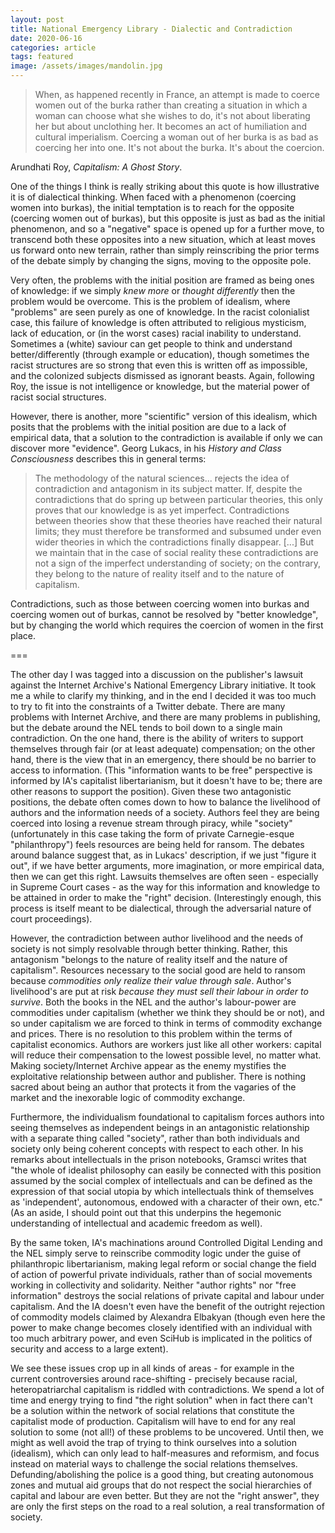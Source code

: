 ```yaml
---
layout: post
title: National Emergency Library - Dialectic and Contradiction
date: 2020-06-16
categories: article
tags: featured
image: /assets/images/mandolin.jpg
---
```


>When, as happened recently in France, an attempt is made to coerce
>women out of the burka rather than creating a situation in which a
>woman can choose what she wishes to do, it's not about liberating her
>but about unclothing her. It becomes an act of humiliation and cultural
>imperialism. Coercing a woman out of her burka is as bad as coercing
>her into one. It's not about the burka. It's about the coercion.

Arundhati Roy, *Capitalism: A Ghost Story*.

One of the things I think is really striking about this quote is how
illustrative it is of dialectical thinking. When faced with a phenomenon
(coercing women into burkas), the initial temptation is to reach for the
opposite (coercing women out of burkas), but this opposite is just as
bad as the initial phenomenon, and so a "negative" space is opened up
for a further move, to transcend both these opposites into a new
situation, which at least moves us forward onto new terrain, rather than
simply reinscribing the prior terms of the debate simply by changing the
signs, moving to the opposite pole.

Very often, the problems with the initial position are framed as being
ones of knowledge: if we simply *knew more* or *thought differently*
then the problem would be overcome. This is the problem of idealism,
where "problems" are seen purely as one of knowledge. In the racist
colonialist case, this failure of knowledge is often attributed to
religious mysticism, lack of education, or (in the worst cases) racial
inability to understand. Sometimes a (white) saviour can get people to
think and understand better/differently (through example or education),
though sometimes the racist structures are so strong that even this is
written off as impossible, and the colonized subjects dismissed as
ignorant beasts. Again, following Roy, the issue is not intelligence
or knowledge, but the material power of racist social structures.

However, there is another, more "scientific" version of this idealism,
which posits that the problems with the initial position are due to a
lack of empirical data, that a solution to the contradiction is
available if only we can discover more "evidence". Georg Lukacs, in his
*History and Class Consciousness* describes this in general terms:

>The methodology of the natural sciences... rejects the idea of
>contradiction and antagonism in its subject matter. If, despite the
>contradictions that do spring up between particular theories, this only
>proves that our knowledge is as yet imperfect. Contradictions between
>theories show that these theories have reached their natural limits;
>they must therefore be transformed and subsumed under even wider
>theories in which the contradictions finally disappear. [...] But we
>maintain that in the case of social reality these contradictions are
>not a sign of the imperfect understanding of society; on the contrary,
>they belong to the nature of reality itself and to the nature of
>capitalism.

Contradictions, such as those between coercing women into burkas and
coercing women out of burkas, cannot be resolved by "better knowledge",
but by changing the world which requires the coercion of women in the
first place.

===

The other day I was tagged into a discussion on the publisher's lawsuit
against the Internet Archive's National Emergency Library initiative. It
took me a while to clarify my thinking, and in the end I decided it was
too much to try to fit into the constraints of a Twitter debate. There
are many problems with Internet Archive, and there are many problems in
publishing, but the debate around the NEL tends to boil down to a single
main contradiction. On the one hand, there is the ability of writers to
support themselves through fair (or at least adequate) compensation; on
the other hand, there is the view that in an emergency, there should be
no barrier to access to information. (This "information wants to be
free" perspective is informed by IA's capitalist libertarianism, but it
doesn't have to be; there are other reasons to support the position).
Given these two antagonistic positions, the debate often comes down to
how to balance the livelihood of authors and the information needs of a
society. Authors feel they are being coerced into losing a revenue
stream through piracy, while "society" (unfortunately in this case
taking
the form of private Carnegie-esque "philanthropy") feels resources are
being held for ransom. The debates around balance suggest that, as in
Lukacs' description, if we just "figure it out", if we have better
arguments, more imagination, or more empirical data, then we can get this
right. Lawsuits themselves are often seen - especially in Supreme Court
cases - as the way for this information and knowledge to be attained in
order to make the "right" decision. (Interestingly enough, this process
is itself meant to be dialectical, through the adversarial nature of
court proceedings).

However, the contradiction between author livelihood and the needs of
society is not simply resolvable through better thinking. Rather, this
antagonism "belongs to the nature of reality itself and the nature of
capitalism". Resources necessary to the social good are held to ransom
because *commodities only realize their value through sale*. Author's
livelihood's are put at risk *because they must sell their labour in
order to survive*. Both the books in the NEL and the author's
labour-power are commodities under capitalism (whether we think they
should be or not), and so under capitalism we are forced to think in
terms of commodity exchange and prices. There is no resolution to this
problem within the terms of capitalist economics. Authors are workers
just like all other workers: capital will reduce their compensation to
the lowest possible level, no matter what. Making society/Internet
Archive appear as the enemy mystifies the exploitative relationship
between author and publisher. There is nothing sacred about being an
author that protects it from the vagaries of the market and the
inexorable logic of commodity exchange.

Furthermore, the individualism foundational to capitalism forces authors
into seeing themselves as independent beings in an antagonistic
relationship with a separate thing called "society", rather than both
individuals and society only being coherent concepts with respect to
each other. In his remarks about intellectuals in the prison notebooks,
Gramsci writes that "the whole of idealist philosophy can easily be
connected with this position assumed by the social complex of
intellectuals and can be defined as the expression of that social utopia
by which intellectuals think of themselves as 'independent', autonomous,
endowed with a character of their own, etc." (As an aside, I should
point out that this underpins the hegemonic understanding of
intellectual and academic freedom as well).

By the same token, IA's machinations around Controlled Digital Lending
and the NEL simply serve to reinscribe commodity logic under the guise
of philanthropic libertarianism, making legal reform or social change
the field of action of powerful private individuals, rather than of
social movements working in collectivity and solidarity. Neither "author
rights" nor "free information" destroys the social relations of private
capital and labour under capitalism. And the IA doesn't even have the
benefit of the outright rejection of commodity models claimed by
Alexandra Elbakyan (though even here the power to make change becomes
closely identified with an individual with too much arbitrary power, and even
SciHub is implicated in the politics of security and access to a large
extent).

We see these issues crop up in all kinds of areas - for example in the
current controversies around race-shifting - precisely because racial,
heteropatriarchal capitalism is riddled with contradictions. We spend a
lot of time and energy trying to find "the right solution" when in fact
there can't be a solution within the network of social relations that
constitute the capitalist mode of production. Capitalism will have to
end for any real solution to some (not all!) of these problems to be
uncovered. Until then, we might as well avoid the trap of trying to
think ourselves into a solution (idealism), which can only lead to
half-measures and reformism, and focus instead on material ways to
challenge the social relations themselves. Defunding/abolishing the
police is a good thing, but creating autonomous zones and mutual aid
groups that do not respect the social hierarchies of capital and labour
are even better. But they are not the "right answer", they are only the first steps on the road to a real
solution, a real transformation of society.

